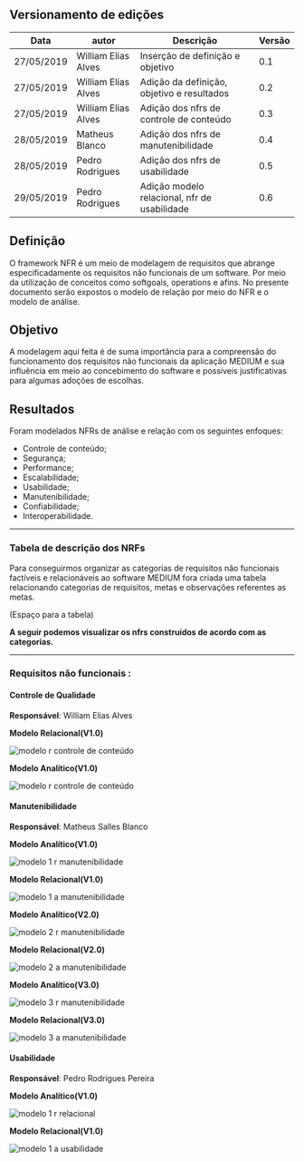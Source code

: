 ## Versionamento de edições
| Data           | autor                | Descrição                           |Versão|
|----------------|----------------------|-------------------------------------|------|
|   27/05/2019   | William Elias Alves  | Inserção de definição e objetivo | 0.1  |
|   27/05/2019   | William Elias Alves  | Adição da definição, objetivo e resultados | 0.2  |
|   27/05/2019   | William Elias Alves  | Adição dos nfrs de controle de conteúdo | 0.3  |
|   28/05/2019   | Matheus Blanco  | Adição dos nfrs de manutenibilidade | 0.4  |
|   28/05/2019   | Pedro Rodrigues  | Adição dos nfrs de usabilidade | 0.5  |
|   29/05/2019   | Pedro Rodrigues  | Adição modelo relacional, nfr de usabilidade | 0.6  |




## Definição

O framework NFR é um meio de modelagem de requisitos que abrange especificadamente os requisitos não funcionais de um software. Por meio da utilização de conceitos como softgoals, operations e afins.
No presente documento serão expostos o modelo de relação por meio do NFR e o modelo de análise.

## Objetivo

A modelagem aqui feita é de suma importância para a compreensão do funcionamento dos requisitos não funcionais da aplicação MEDIUM e sua influência em meio ao concebimento do software e possíveis justificativas para algumas adoções de escolhas.


## Resultados

Foram modelados NFRs de análise e relação com os seguintes enfoques:

* Controle de conteúdo;
* Segurança;
* Performance;
* Escalabilidade;
* Usabilidade;
* Manutenibilidade;
* Confiabilidade;
* Interoperabilidade.

***
### Tabela de descrição dos NRFs

Para conseguirmos organizar as categorias de requisitos não funcionais factíveis e relacionáveis ao software MEDIUM fora criada uma tabela relacionando categorias de requisitos, metas e observações referentes as metas.

(Espaço para a tabela)

**A seguir podemos visualizar os nfrs construídos de acordo com as categorias.**

***

### Requisitos não funcionais :

#### Controle de Qualidade

**Responsável**: William Elias Alves

**Modelo Relacional(V1.0)**

![modelo r controle de conteúdo](nfrs/publicacao_relacao.jpg)

**Modelo Analítico(V1.0)**

![modelo r controle de conteúdo](nfrs/publicacao_analise.jpg)

#### Manutenibilidade

**Responsável**: Matheus Salles Blanco

**Modelo Analítico(V1.0)**

![modelo 1 r manutenibilidade](nfrs/nfr_blanco_manutenibilidade-1-.png)

**Modelo Relacional(V1.0)**

![modelo 1 a manutenibilidade](nfrs/analise_nfr_blanco_manutenibilidade-1-.png)

**Modelo Analítico(V2.0)**

![modelo 2 r manutenibilidade](nfrs/nfr_blanco_manutenibilidade-2-.png)

**Modelo Relacional(V2.0)**

![modelo 2 a manutenibilidade](nfrs/analise_nfr_blanco_manutenibilidade-2-.png)

**Modelo Analítico(V3.0)**

![modelo 3 r manutenibilidade](nfrs/nfr_blanco_manutenibilidade-3-.png)

**Modelo Relacional(V3.0)**

![modelo 3 a manutenibilidade](nfrs/analise_nfr_blanco_manutenibilidade-3-.png)

#### Usabilidade

**Responsável**: Pedro Rodrigues Pereira

**Modelo Analítico(V1.0)**

![modelo 1 r relacional](nfrs/relacional_nfr_pedro_usabilidade.jpg)

**Modelo Relacional(V1.0)**

![modelo 1 a usabilidade](nfrs/nfr_pedro_usabilidade.jpg)

